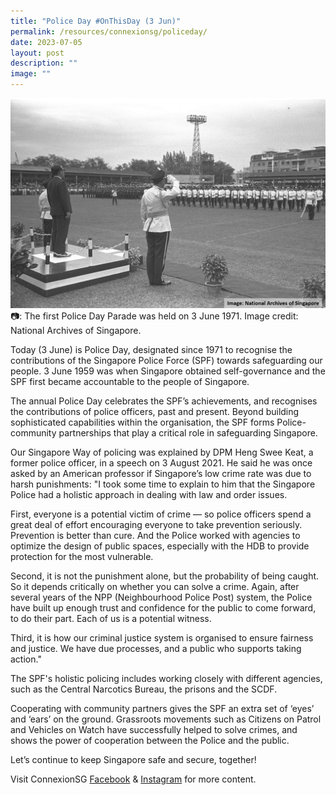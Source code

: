 ```yaml
---
title: "Police Day #OnThisDay (3 Jun)"
permalink: /resources/connexionsg/policeday/
date: 2023-07-05
layout: post
description: ""
image: ""
---
```

![](/images/connexionsg/2023/police%20day.png)
📷: The first Police Day Parade was held on 3 June 1971. Image credit: National Archives of Singapore.

Today (3 June) is Police Day, designated since 1971 to recognise the contributions of the Singapore Police Force (SPF) towards safeguarding our people. 3 June 1959 was when Singapore obtained self-governance and the SPF first became accountable to the people of Singapore.

The annual Police Day celebrates the SPF’s achievements, and recognises the contributions of police officers, past and present. Beyond building sophisticated capabilities within the organisation, the SPF forms Police-community partnerships that play a critical role in safeguarding Singapore.

Our Singapore Way of policing was explained by DPM Heng Swee Keat, a former police officer, in a speech on 3 August 2021. He said he was once asked by an American professor if Singapore’s low crime rate was due to harsh punishments: "I took some time to explain to him that the Singapore Police had a holistic approach in dealing with law and order issues.

First, everyone is a potential victim of crime — so police officers spend a great deal of effort encouraging everyone to take prevention seriously. Prevention is better than cure. And the Police worked with agencies to optimize the design of public spaces, especially with the HDB to provide protection for the most vulnerable.

Second, it is not the punishment alone, but the probability of being caught. So it depends critically on whether you can solve a crime. Again, after several years of the NPP (Neighbourhood Police Post) system, the Police have built up enough trust and confidence for the public to come forward, to do their part. Each of us is a potential witness.

Third, it is how our criminal justice system is organised to ensure fairness and justice. We have due processes, and a public who supports taking action."

The SPF's holistic policing includes working closely with different agencies, such as the Central Narcotics Bureau, the prisons and the SCDF.

Cooperating with community partners gives the SPF an extra set of ‘eyes’ and ‘ears’ on the ground. Grassroots movements such as Citizens on Patrol and Vehicles on Watch have successfully helped to solve crimes, and shows the power of cooperation between the Police and the public.

Let’s continue to keep Singapore safe and secure, together!

Visit ConnexionSG <a target="_blank" href="https://www.facebook.com/ConnexionSG">Facebook</a> &amp; <a target="_blank" href="https://www.instagram.com/connexionsg/">Instagram</a> for more content.